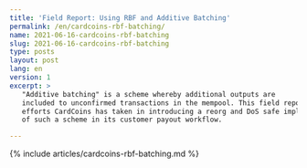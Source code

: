 ```yaml
---
title: 'Field Report: Using RBF and Additive Batching'
permalink: /en/cardcoins-rbf-batching/
name: 2021-06-16-cardcoins-rbf-batching
slug: 2021-06-16-cardcoins-rbf-batching
type: posts
layout: post
lang: en
version: 1
excerpt: >
   "Additive batching" is a scheme whereby additional outputs are
   included to unconfirmed transactions in the mempool. This field report outlines
   efforts CardCoins has taken in introducing a reorg and DoS safe implementation
   of such a scheme in its customer payout workflow.

---
```

{% include articles/cardcoins-rbf-batching.md %}
